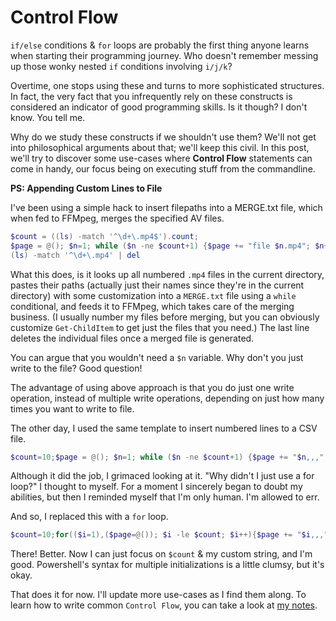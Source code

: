 # Control Flow

`if/else` conditions & `for` loops are probably the first thing anyone learns when starting their programming journey. Who doesn't remember messing up those wonky nested `if` conditions involving `i/j/k`?

Overtime, one stops using these and turns to more sophisticated structures. In fact, the very fact that you infrequently rely on these constructs is considered an indicator of good programming skills. Is it though? I don't know. You tell me.

Why do we study these constructs if we shouldn't use them? We'll not get into philosophical arguments about that; we'll keep this civil. In this post, we'll try to discover some use-cases where __Control Flow__ statements can come in handy, our focus being on executing stuff from the commandline.

__PS: Appending Custom Lines to File__ <br>

I've been using a simple hack to insert filepaths into a MERGE.txt file, which when  fed to FFMpeg, merges the specified AV files.
```powershell
$count = ((ls) -match '^\d+\.mp4$').count;
$page = @(); $n=1; while ($n -ne $count+1) {$page += "file $n.mp4"; $n++}; $page | out-file -encoding ascii MERGE.txt; ffmpeg -f concat -safe 0 -i MERGE.txt -c copy OUTPUT.mp4
(ls) -match '^\d+\.mp4' | del
```
What this does, is it looks up all numbered `.mp4` files in the current directory, pastes their paths (actually just their names since they're in the current directory) with some customization into a `MERGE.txt` file using a `while` conditional, and feeds it to FFMpeg, which takes care of the merging business. (I usually number my files before merging, but you can obviously customize `Get-ChildItem` to get just the files that you need.) The last line deletes the individual files once a merged file is generated.

You can argue that you wouldn't need a `$n` variable. Why don't you just write to the file? Good question!

The advantage of using above approach is that you do just one write operation, instead of multiple write operations, depending on just how many times you want to write to file.

The other day, I used the same template to insert numbered lines to a CSV file.
```powershell
$count=10;$page = @(); $n=1; while ($n -ne $count+1) {$page += "$n,,,"; $n++}; $page | out-file -encoding ascii test.csv -append
```
Although it did the job, I grimaced looking at it. "Why didn't I just use a for loop?" I thought to myself. For a moment I sincerely began to doubt my abilities, but then I reminded myself that I'm only human. I'm allowed to err.

And so, I replaced this with a `for` loop.
```powershell
$count=10;for(($i=1),($page=@()); $i -le $count; $i++){$page += "$i,,,"};$page | Out-File -Encoding ascii .\gate.md -Append
```
There! Better. Now I can just focus on `$count` & my custom string, and I'm good. Powershell's syntax for multiple initializations is a little clumsy, but it's okay.

That does it for now. I'll update more use-cases as I find them along. To learn how to write common `Control Flow`, you can take a look at [my notes](https://github.com/CRTejaswi/resources/blob/master/languages/ps/README.md#control-flow).

